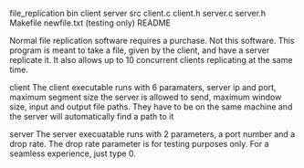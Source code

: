 file_replication
  bin
    client
    server
  src
    client.c
    client.h
    server.c
    server.h
  Makefile
  newfile.txt  (testing only)
  README

Normal file replication software requires a purchase. Not this software. This program is meant to take a file, given by the client, and have a server replicate it. It also allows up to 10 concurrent clients replicating at the same time.

client
  The client executable runs with 6 paramaters, server ip and port, maximum segment size the server is allowed to send, maximum window size, input and output file paths. They have to be on the same machine and the server will automatically find a path to it

server
  The server execuatable runs with 2 parameters, a port number and a drop rate. The drop rate parameter is for testing purposes only. For a seamless experience, just type 0.